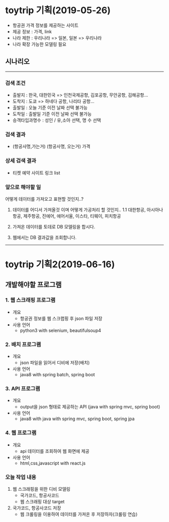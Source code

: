 # toytrip 기획(2019-05-26)

- 항공권 가격 정보를 제공하는 사이트
- 제공 정보 : 가격, link 
- 나라 제한 : 우리나라 => 일본, 일본 => 우리나라
- 나라 확장 가능한 모델링 필요

## 시나리오
---- 

### 검색 조건

- 출발지 : 한국, 대한민국 => 인천국제공항, 김포공항, 무안공항, 김해공항...
- 도착지 : 도쿄 => 하네다 공항, 나리타 공항...
- 출발일 : 오늘 기준 이전 날짜 선택 불가능
- 도착일 : 출발일 기준 이전 날짜 선택 불가능
- 승객타입과명수 : 성인 / 유,소아 선택, 명 수 선택

### 검색 결과

- (항공사명,가는거)  (항공사명, 오는거) 가격

### 상세 검색 결과

- 티켓 예약 사이트 링크 list

### 앞으로 해야할 일

어떻게 데이터를 가져오고 표현할 것인지..?
1. 데이터를 어디서 가져올것 이며 어떻게 가공처리 할 것인지..
    1.1 대한항공, 아시아나 항공, 제주항공, 진에어, 에어서울, 이스타, 티웨이, 피치항공
    
2. 가져온 데이터를 토데로 DB 모델링을 합시다.

3. 웹에서는 DB 결과값을 조회합니다.

----

# toytrip 기획2(2019-06-16)

## 개발해야할 프로그램

### 1. 웹 스크래핑 프로그램

- 개요
    - 항공권 정보를 웹 스크랩핑 후 json 파일 저장
- 사용 언어
    - python3 with selenium, beautifulsoup4


### 2. 배치 프로그램 

- 개요
    - json 파일을 읽어서 디비에 저장(배치) 
- 사용 언어
    - java8 with spring batch, spring boot
    
### 3. API 프로그램 

- 개요   
    - output을 json 형태로 제공하는 API (java with spring mvc, spring boot)
- 사용 언어
    - java8 with java with spring mvc, spring boot, spring jpa
    
    
### 4. 웹 프로그램

- 개요
    - api 데이터를 조회하여 웹 화면에 제공 
- 사용 언어
    - html,css,javascript with react.js

### 오늘 작업 내용

1. 웹 스크래핑을 위한 디비 모델링
    - 국가코드, 항공사코드
    - 웹 스크래핑 대상 target
2. 국가코드, 항공사코드 저장
    - 웹 크롤링을 이용하여 데이터를 가져온 후 저장하자(크롤링 연습)
    
    
